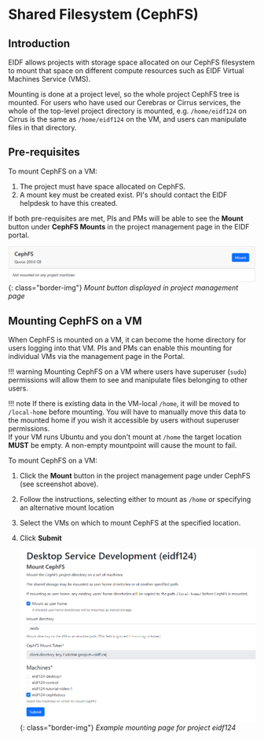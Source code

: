 # Shared Filesystem (CephFS)

## Introduction

EIDF allows projects with storage space allocated on our CephFS filesystem to mount that space on different compute resources such as EIDF Virtual Machines Service (VMS).

Mounting is done at a project level, so the whole project CephFS tree is mounted. For users who have used our Cerebras or Cirrus services, the whole of the top-level project directory is mounted, e.g. `/home/eidf124` on Cirrus is the same as `/home/eidf124` on the VM, and users can manipulate files in that directory.

## Pre-requisites

To mount CephFS on a VM:

1. The project must have space allocated on CephFS.
1. A mount key must be created exist. PI's should contact the EIDF helpdesk to have this created.

If both pre-requisites are met, PIs and PMs will be able to see the **Mount** button under **CephFS Mounts** in the project management page in the EIDF portal.

   ![CephFSMountButton](../../images/virtualmachines/CephFSMountButton.png){: class="border-img"}
   *Mount button displayed in project management page*

## Mounting CephFS on a VM

When CephFS is mounted on a VM, it can become the home directory for users logging into that VM. PIs and PMs can enable this mounting for individual VMs via the management page in the Portal.

!!! warning
    Mounting CephFS on a VM where users have superuser (`sudo`) permissions will allow them to see and manipulate files belonging to other users.

!!! note
    If there is existing data in the VM-local `/home`, it will be moved to `/local-home` before mounting.
    You will have to manually move this data to the mounted home if you wish it accessible by users without superuser permissions.<BR>
    If your VM runs Ubuntu and you don't mount at `/home` the target location **MUST** be empty. A non-empty mountpoint will cause the mount to fail.

To mount CephFS on a VM:

1. Click the **Mount** button in the project management page under CephFS (see screenshot above).
1. Follow the instructions, selecting either to mount as `/home` or specifying an alternative mount location
1. Select the VMs on which to mount CephFS at the specified location.
1. Click **Submit**

   ![CephFSMountPage](../../images/virtualmachines/CephFSMountPage.png){: class="border-img"}
   *Example mounting page for project eidf124*
